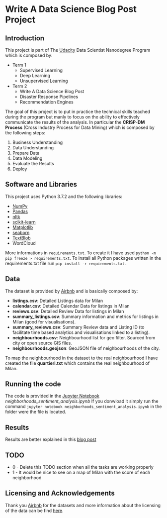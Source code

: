 # Write A Data Science Blog Post Project

## Introduction

This project is part of The [Udacity](https://eu.udacity.com/) Data Scientist Nanodegree Program which is composed by:
* Term 1
    * Supervised Learning
    * Deep Learning
    * Unsupervised Learning
* Term 2
    * Write A Data Science Blog Post
    * Disaster Response Pipelines
    * Recommendation Engines

The goal of this project is to put in practice the technical skills teached during the program but manly to focus on the ability to effectively communicate the results of the analysis. In particular the **CRISP-DM Process** (Cross Industry Process for Data Mining) which is composed by the following steps:
1. Business Understanding
2. Data Understanding
3. Prepare Data
4. Data Modeling
5. Evaluate the Results
6. Deploy

## Software and Libraries
This project uses Python 3.7.2 and the following libraries:
* [NumPy](http://www.numpy.org/)
* [Pandas](http://pandas.pydata.org)
* [nltk](https://www.nltk.org/)
* [scikit-learn](http://scikit-learn.org/stable/)
* [Matplotlib](http://matplotlib.org/)
* [seaborn](https://seaborn.pydata.org/)
* [TextBlob](https://textblob.readthedocs.io/en/dev/)
* WordCloud

More informations in `requirements.txt`. To create it I have used `python -m pip freeze > requirements.txt`. To install all Python packages written in the requirements.txt file run `pip install -r requirements.txt`.

## Data
The dataset is provided by [Airbnb](http://insideairbnb.com/get-the-data.html) and is basically composed by:
* **listings.csv**: Detailed Listings data for Milan
* **calendar.csv**: Detailed Calendar Data for listings in Milan
* **reviews.csv**: Detailed Review Data for listings in Milan
* **summary_listings.csv**: Summary information and metrics for listings in Milan (good for visualisations).
* **summary_reviews.csv**: Summary Review data and Listing ID (to facilitate time based analytics and visualisations linked to a listing).
* **neighbourhoods.csv**: Neighbourhood list for geo filter. Sourced from city or open source GIS files.
* **neighbourhoods.geojson**: GeoJSON file of neighbourhoods of the city.

To map the neighbourhood in the dataset to the real neighbourhood I have created the file **quartieri.txt** which contains the real neighbourhood of Milan.

## Running the code

The code is provided in the [Jupyter Notebook](http://ipython.org/notebook.html) _neighborhoods_sentiment_analysis.ipynb_
If you donwload it simply run the command `jupyter notebook neighborhoods_sentiment_analysis.ipynb` in the folder were the file is located.

## Results

Results are better explained in this [blog post](https://medium.com/@simone.rigoni01/do-you-want-to-move-to-milan-neighborhoods-sentiment-analysis-using-airbnb-data-72db72ebc070?sk=52ad4741d36bb8a3005b2ad13832d622)

## TODO

* 0 - Delete this TODO section when all the tasks are working properly
* 1 - It would be nice to see on a map of Milan with the score of each neighborhood


## Licensing and Acknowledgements

Thank you [Airbnb](https://www.airbnb.com/) for the datasets and more information about the licensing of the data can be find [here](http://insideairbnb.com/about.html).
